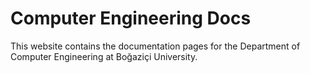 # Computer Engineering Docs

<!-- start introduction -->
This website contains the documentation pages for the Department of Computer Engineering at Boğaziçi University.
<!-- end introduction -->